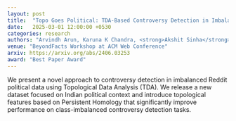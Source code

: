 ```yaml
---
layout: post
title:  "Topo Goes Political: TDA-Based Controversy Detection in Imbalanced Reddit Political Data"
date:   2025-03-01 12:00:00 +0530
categories: research
authors: "Arvindh Arun, Karuna K Chandra, <strong>Akshit Sinha</strong>, Balakumar Velayutham, Jashn Arora, Manish Jain, Ponnurangam Kumaraguru"
venue: "BeyondFacts Workshop at ACM Web Conference"
arxiv: https://arxiv.org/abs/2406.03253
award: "Best Paper Award"
---
```

We present a novel approach to controversy detection in imbalanced Reddit political data using Topological Data Analysis (TDA). We release a new dataset focused on Indian political context and introduce topological features based on Persistent Homology that significantly improve performance on class-imbalanced controversy detection tasks.
